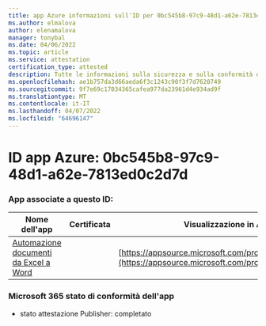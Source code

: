 ```yaml
---
title: app Azure informazioni sull'ID per 0bc545b8-97c9-48d1-a62e-7813ed0c2d7d
ms.author: elmalova
author: elenamalova
manager: tonybal
ms.date: 04/06/2022
ms.topic: article
ms.service: attestation
certification_type: attested
description: Tutte le informazioni sulla sicurezza e sulla conformità disponibili per 0bc545b8-97c9-48d1-a62e-7813ed0c2d7d.
ms.openlocfilehash: ae1b757da3d66aeda6f3c1243c90f3f7d7620749
ms.sourcegitcommit: 9f7e69c17034365cafea977da23961d4e934ad9f
ms.translationtype: MT
ms.contentlocale: it-IT
ms.lasthandoff: 04/07/2022
ms.locfileid: "64696147"
---
```

# <a name="azure-app-id-0bc545b8-97c9-48d1-a62e-7813ed0c2d7d"></a>ID app Azure: 0bc545b8-97c9-48d1-a62e-7813ed0c2d7d


### <a name="apps-associated-with-this-id"></a>App associate a questo ID:
| **Nome dell'app** | **Certificata** | **Visualizzazione in AppSource** |
|--------------|---------------|-----------------------|
| [Automazione documenti da Excel a Word](../forward/WA104380955.md) |  | [https://appsource.microsoft.com/product/office/WA104380955](https://appsource.microsoft.com/product/office/WA104380955) |

### <a name="microsoft-365-app-compliance-status"></a>Microsoft 365 stato di conformità dell'app
- stato attestazione Publisher: completato
